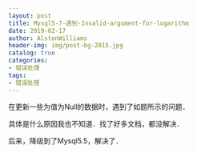 ```yaml
---
layout: post
title: Mysql5-7-遇到-Invalid-argument-for-logarithm
date: 2019-02-17
author: AlstonWilliams
header-img: img/post-bg-2015.jpg
catalog: true
categories:
- 错误处理
tags:
- 错误处理
---
```

在更新一些为值为Null的数据时，遇到了如题所示的问题．

具体是什么原因我也不知道．找了好多文档，都没解决．

后来，降级到了Mysql5.5，解决了．
